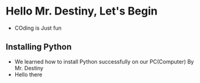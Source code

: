 # Hello Mr. Destiny, Let's Begin

- COding is Just fun

## Installing Python
- We learned how to install Python successfully on our PC(Computer) By Mr. Destiny 
- Hello there
